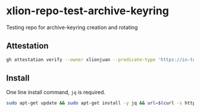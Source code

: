 # xlion-repo-test-archive-keyring
Testing repo for archive-keyring creation and rotating

## Attestation

```sh
gh attestation verify --owner xlionjuan --predicate-type 'https://in-toto.io/attestation/release' xlion-repo-test-archive-keyring*
```

## Install

One line install command, `jq` is required.

```sh
sudo apt-get update && sudo apt-get install -y jq && url=$(curl -s https://api.github.com/repos/xlionjuan/xlion-repo-test-archive-keyring/releases/latest | jq -r '.assets[] | select(.name | endswith(".deb")) | .browser_download_url') && tmpfile="/tmp/$(basename "$url")" && curl -L "$url" -o "$tmpfile" && sudo dpkg -i "$tmpfile"
```